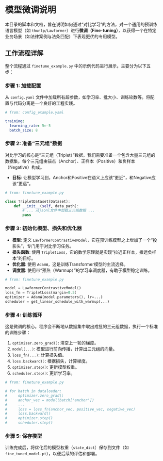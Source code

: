 # 模型微调说明

本目录的脚本和文档，旨在说明如何通过“对比学习”的方法，对一个通用的预训练语言模型（如 `thunlp/Lawformer`）进行**微调（Fine-tuning）**，以获得一个在特定业务场景（如法律案例与法条匹配）下表现更优的专用模型。

## 工作流程详解

整个流程通过 `finetune_example.py` 中的示例代码进行展示，主要分为以下五步：

### 步骤 1: 加载配置

从 `config.yaml` 文件中加载所有超参数，如学习率、批大小、训练轮数等。将配置与代码分离是一个良好的工程实践。

```yaml
# from: config_example.yaml

training:
  learning_rate: 5e-5
  batch_size: 8
```

### 步骤 2: 准备“三元组”数据

对比学习的核心是“三元组（Triplet）”数据。我们需要准备一个包含大量三元组的数据集，每个三元组由锚点（Anchor）、正样本（Positive）和负样本（Negative）构成。

*   **目标**: 让模型学习到，Anchor和Positive在语义上应该“更近”，和Negative应该“更远”。

```python
# from: finetune_example.py

class TripletDataset(Dataset):
    def __init__(self, data_path):
        # ... 从jsonl文件中加载三元组数据 ...
        pass
```

### 步骤 3: 初始化模型、损失和优化器

*   **模型**: 定义 `LawformerContrastiveModel`，它在预训练模型之上增加了一个“投影头”，专门用于对比学习任务。
*   **损失函数**: 使用 `TripletLoss`，它的数学原理就是实现“拉近正样本，推远负样本”的目标。
*   **优化器**: 使用 `AdamW`，这是训练Transformer模型的主流选择。
*   **调度器**: 使用带“预热（Warmup）”的学习率调度器，有助于模型稳定训练。

```python
# from: finetune_example.py

model = LawformerContrastiveModel()
loss_fn = TripletLoss(margin=0.5)
optimizer = AdamW(model.parameters(), lr=...)
scheduler = get_linear_schedule_with_warmup(...)
```

### 步骤 4: 训练循环

这是微调的核心。程序会不断地从数据集中取出成批的三元组数据，执行一个标准的训练步骤：

1.  `optimizer.zero_grad()`: 清空上一轮的梯度。
2.  `model(...)`: 模型进行前向传播，计算出三元组的向量。
3.  `loss_fn(...)`: 计算损失值。
4.  `loss.backward()`: 根据损失，计算梯度。
5.  `optimizer.step()`: 更新模型权重。
6.  `scheduler.step()`: 更新学习率。

```python
# from: finetune_example.py

# for batch in dataloader:
#     optimizer.zero_grad()
#     anchor_vec = model(batch['anchor'])
#     ...
#     loss = loss_fn(anchor_vec, positive_vec, negative_vec)
#     loss.backward()
#     optimizer.step()
#     scheduler.step()
```

### 步骤 5: 保存模型

训练完成后，将优化后的模型权重（`state_dict`）保存到文件（如 `fine_tuned_model.pt`），以便后续的评估和部署。
